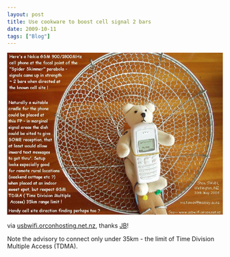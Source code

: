 ```yaml
---
layout: post
title: Use cookware to boost cell signal 2 bars
date: 2009-10-11
tags: ["Blog"]
---
```


[![](cellbear.jpg)](http://www.usbwifi.orconhosting.net.nz/cellbear.jpg)

via [usbwifi.orconhosting.net.nz](http://www.usbwifi.orconhosting.net.nz/), thanks [JB](http://web.media.mit.edu/~labrune/)!

Note the advisory to connect only under 35km - the limit of Time Division Multiple Access (TDMA).